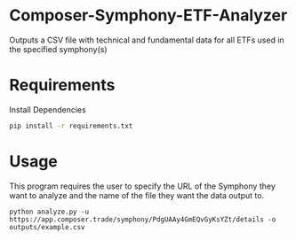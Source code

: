 # Composer-Symphony-ETF-Analyzer
Outputs a CSV file with technical and fundamental data for all ETFs used in the specified symphony(s)

# Requirements

Install Dependencies </br>
```bash
pip install -r requirements.txt
```


# Usage
This program requires the user to specify the URL of the Symphony they want to analyze and the name of the file they want the data output to. </br>
```
python analyze.py -u https://app.composer.trade/symphony/PdgUAAy4GmEQvGyKsYZt/details -o outputs/example.csv

```